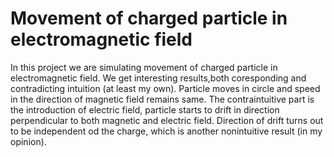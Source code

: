 # Movement of charged particle in electromagnetic field

In this project we are simulating movement of charged particle in electromagnetic field.
We get interesting results,both coresponding and contradicting intuition (at least my own).
Particle moves in circle and speed in the direction of magnetic field remains same.
The contraintuitive part is the introduction of electric field,
particle starts to drift in direction perpendicular to both magnetic and electric field.
Direction of drift turns out to be independent od the charge, which is another nonintuitive result (in my opinion).
